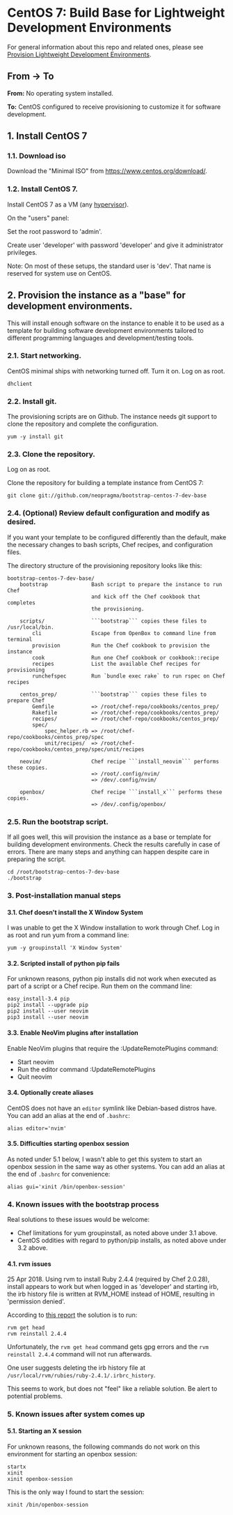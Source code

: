 # CentOS 7: Build Base for Lightweight Development Environments

For general information about this repo and related ones, please see [Provision Lightweight Development Environments](http://github.com/neopragma/provision-lightweight-development-environments).

## From -> To

**From:** No operating system installed.

**To:** CentOS configured to receive provisioning to customize it for software development.

## 1. Install CentOS 7

### 1.1. Download iso

Download the "Minimal ISO" from <a href="https://www.centos.org/download/">https://www.centos.org/download/</a>.

### 1.2. Install CentOS 7.

Install CentOS 7 as a VM (any [hypervisor](hypervisor.md)). 

On the "users" panel:

Set the root password to 'admin'. 

Create user 'developer' with password 'developer' and give it administrator privileges.  

Note: On most of these setups, the standard user is 'dev'. That name is reserved for system use on CentOS.

## 2. Provision the instance as a "base" for development environments.

This will install enough software on the instance to enable it to be used as a template for building software development environments tailored to different programming languages and development/testing tools. 

### 2.1. Start networking.

CentOS minimal ships with networking turned off. Turn it on. Log on as root.

```shell 
dhclient
```

### 2.2. Install git.

The provisioning scripts are on Github. The instance needs git support to clone the repository and complete the configuration. 

```shell 
yum -y install git 
``` 

### 2.3. Clone the repository.

Log on as root.

Clone the repository for building a template instance from CentOS 7:

```shell 
git clone git://github.com/neopragma/bootstrap-centos-7-dev-base
``` 

### 2.4. (Optional) Review default configuration and modify as desired.

If you want your template to be configured differently than the default, make the necessary changes to bash scripts, Chef recipes, and configuration files. 

The directory structure of the provisioning repository looks like this:

```
bootstrap-centos-7-dev-base/
    bootstrap              Bash script to prepare the instance to run Chef
                           and kick off the Chef cookbook that completes
                           the provisioning.

    scripts/               ```bootstrap``` copies these files to /usr/local/bin.
        cli                Escape from OpenBox to command line from terminal
        provision          Run the Chef cookbook to provision the instance
        cook               Run one Chef cookbook or cookbook::recipe
        recipes            List the available Chef recipes for provisioning
        runchefspec        Run `bundle exec rake` to run rspec on Chef recipes

    centos_prep/           ```bootstrap``` copies these files to prepare Chef
        Gemfile            => /root/chef-repo/cookbooks/centos_prep/
        Rakefile           => /root/chef-repo/cookbooks/centos_prep/
        recipes/           => /root/chef-repo/cookbooks/centos_prep/
        spec/
            spec_helper.rb => /root/chef-repo/cookbooks/centos_prep/spec
            unit/recipes/  => /root/chef-repo/cookbooks/centos_prep/spec/unit/recipes

    neovim/                Chef recipe ```install_neovim``` performs these copies.
                           => /root/.config/nvim/
                           => /dev/.config/nvim/

    openbox/               Chef recipe ```install_x``` performs these copies.
                           => /dev/.config/openbox/
```

### 2.5. Run the bootstrap script.

If all goes well, this will provision the instance as a base or template for building development environments. Check the results carefully in case of errors. There are many steps and anything can happen despite care in preparing the script. 

```shell 
cd /root/bootstrap-centos-7-dev-base
./bootstrap
``` 

### 3. Post-installation manual steps 

#### 3.1. Chef doesn't install the X Window System 

I was unable to get the X Window installation to work through Chef. Log in as root and run yum from a command line:

```shell 
yum -y groupinstall 'X Window System'
```

#### 3.2. Scripted install of python pip fails

For unknown reasons, python pip installs did not work when executed as part of a script or a Chef recipe. Run them on the command line:

```shell
easy_install-3.4 pip 
pip2 install --upgrade pip 
pip2 install --user neovim 
pip3 install --user neovim 
```

#### 3.3. Enable NeoVim plugins after installation 

Enable NeoVim plugins that require the :UpdateRemotePlugins command: 

- Start neovim 
- Run the editor command :UpdateRemotePlugins
- Quit neovim

#### 3.4. Optionally create aliases 

CentOS does not have an ```editor``` symlink like Debian-based distros have. You can add an alias at the end of ```.bashrc```:

```shell 
alias editor='nvim' 
``` 

#### 3.5. Difficulties starting openbox session 

As noted under 5.1 below, I wasn't able to get this system to start an openbox session in the same way as other systems. You can add an alias at the end of ```.bashrc``` for convenience:

```shell 
alias gui='xinit /bin/openbox-session'
```

### 4. Known issues with the bootstrap process

Real solutions to these issues would be welcome:

- Chef limitations for yum groupinstall, as noted above under 3.1 above. 
- CentOS oddities with regard to python/pip installs, as noted above under 3.2 above.

#### 4.1. rvm issues 

25 Apr 2018. Using rvm to install Ruby 2.4.4 (required by Chef 2.0.28), install appears to work but when logged in as 'developer' and starting irb, the irb history file is written at RVM_HOME instead of HOME, resulting in 'permission denied'.

According to [this report](https://stackoverflow.com/questions/46636056/ruby-irbrc-history-system-wide-how-to-make-it-local) the solution is to run:

```shell 
rvm get head
rvm reinstall 2.4.4
``` 

Unfortunately, the ```rvm get head``` command gets gpg errors and the ```rvm reinstall 2.4.4``` command will not run afterwards. 

One user suggests deleting the irb history file at ```/usr/local/rvm/rubies/ruby-2.4.1/.irbrc_history```. 

This seems to work, but does not "feel" like a reliable solution. Be alert to potential problems.

### 5. Known issues after system comes up

#### 5.1. Starting an X session 

For unknown reasons, the following commands do not work on this environment for starting an openbox session:

```shell 
startx 
xinit
xinit openbox-session 
``` 

This is the only way I found to start the session:

```shell 
xinit /bin/openbox-session
``` 
